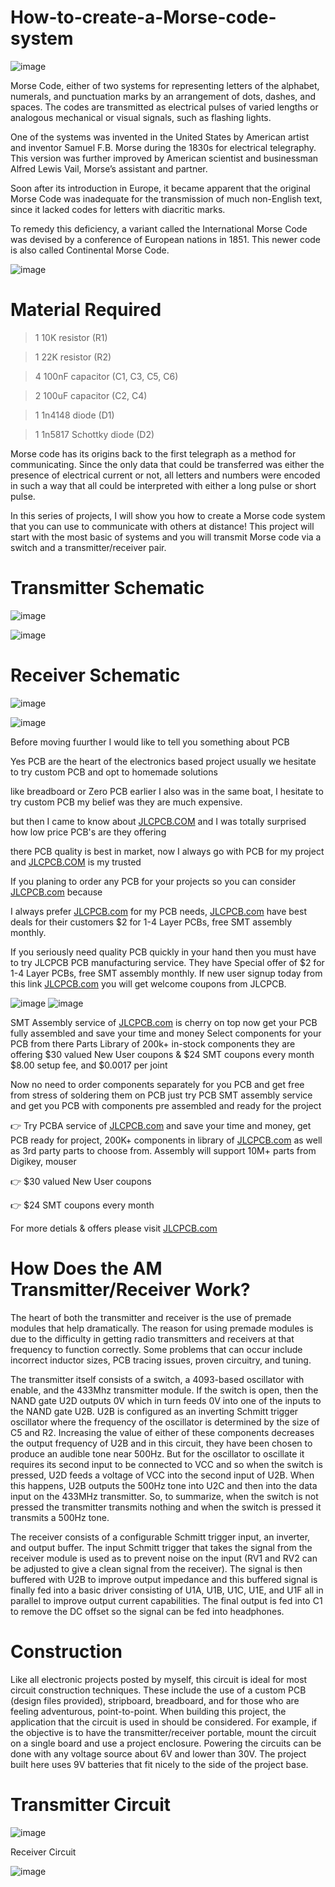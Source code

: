 # How-to-create-a-Morse-code-system

![image](https://user-images.githubusercontent.com/19898602/172843405-e3d7b275-f148-426b-b9fa-4880cd34118d.png)


Morse Code, either of two systems for representing letters of the alphabet, numerals, and punctuation marks by an arrangement of dots, dashes, and spaces. The codes are transmitted as electrical pulses of varied lengths or analogous mechanical or visual signals, such as flashing lights. 

One of the systems was invented in the United States by American artist and inventor Samuel F.B. Morse during the 1830s for electrical telegraphy. This version was further improved by American scientist and businessman Alfred Lewis Vail, Morse’s assistant and partner. 

Soon after its introduction in Europe, it became apparent that the original Morse Code was inadequate for the transmission of much non-English text, since it lacked codes for letters with diacritic marks. 

To remedy this deficiency, a variant called the International Morse Code was devised by a conference of European nations in 1851. This newer code is also called Continental Morse Code.


![image](https://user-images.githubusercontent.com/19898602/172843596-14cdbbd6-1a4a-410b-9663-07e81f905fa0.png)


# Material Required

> 1	10K resistor (R1) 

> 1	22K resistor (R2) 

> 4	100nF capacitor (C1, C3, C5, C6) 

> 2	100uF capacitor (C2, C4) 

> 1	1n4148 diode (D1) 

> 1	1n5817 Schottky diode (D2) 


Morse code has its origins back to the first telegraph as a method for communicating. Since the only data that could be transferred was either the presence of electrical current or not, all letters and numbers were encoded in such a way that all could be interpreted with either a long pulse or short pulse.

In this series of projects, I will show you how to create a Morse code system that you can use to communicate with others at distance! This project will start with the most basic of systems and you will transmit Morse code via a switch and a transmitter/receiver pair.



# Transmitter Schematic


![image](https://user-images.githubusercontent.com/19898602/172843855-d4b7b8c3-0616-46a0-8336-68f1bcae467a.png)


![image](https://user-images.githubusercontent.com/19898602/172845383-6119e6db-fd3f-4795-b499-e440b467a4d7.png)


# Receiver Schematic


![image](https://user-images.githubusercontent.com/19898602/172845495-9ea338a6-7bb5-4c86-8b56-d6b753e4a024.png)


![image](https://user-images.githubusercontent.com/19898602/172846490-8972caab-aed9-4406-a3ed-c6e83faaa043.png)

Before moving fuurther I would like to tell you something about PCB

Yes PCB are the heart of the electronics based project usually we hesitate to try custom PCB and opt to homemade solutions

like breadboard or Zero PCB earlier I also was in the same boat, I hesitate to try custom PCB my belief was they are much expensive.

but then I came to know about [JLCPCB.COM](https://jlcpcb.com/IAT) and I was totally surprised how low price PCB's are they offering 

there PCB quality is best in market, now I always go with PCB for my project and [JLCPCB.COM](https://jlcpcb.com/IAT) is my trusted 

If you planing to order any PCB for your projects so you can consider [JLCPCB.com](https://jlcpcb.com/IAT) because

I always prefer [JLCPCB.com](https://jlcpcb.com/IAT) for my PCB needs, [JLCPCB.com](https://jlcpcb.com/IAT) have best deals for their customers
$2 for 1-4 Layer PCBs, free SMT assembly monthly.

If you seriously need quality PCB quickly in your hand then you must have to try JLCPCB PCB manufacturing service. They have Special offer of $2 for 1-4 Layer PCBs, free SMT assembly monthly. If new user signup today from this link [JLCPCB.com](https://jlcpcb.com/IAT) you will get welcome coupons from JLCPCB.


![image](https://user-images.githubusercontent.com/19898602/159014034-3c9a50c3-61c3-40d2-836d-9cadc2317d33.png)
![image](https://user-images.githubusercontent.com/19898602/164385177-de123350-4a1f-4d0f-9f38-68ed7dbd5a9f.png)



SMT Assembly service of [JLCPCB.com](https://jlcpcb.com/IAT) is cherry on top now get your PCB fully assembled and save your time and money
Select components for your PCB from there Parts Library of 200k+ in-stock components
they are offering $30 valued New User coupons  & $24 SMT coupons every month
$8.00 setup fee, and $0.0017  per joint

Now no need to order components separately for you PCB and get free from stress of soldering them on PCB just try PCB SMT assembly service and get you PCB with components pre assembled and ready for the project


👉 Try PCBA service of [JLCPCB.com](https://jlcpcb.com/IAT) and save your time and money, get PCB ready for project, 200K+ components in library of [JLCPCB.com](https://jlcpcb.com/IAT) as well as 3rd party         parts to choose from. 
    Assembly will support 10M+ parts from Digikey, mouser
    
👉 $30 valued New User coupons 

👉 $24 SMT coupons every month


For more detials & offers please visit [JLCPCB.com](https://jlcpcb.com/IAT)


# How Does the AM Transmitter/Receiver Work?

The heart of both the transmitter and receiver is the use of premade modules that help dramatically. The reason for using premade modules is due to the difficulty in getting radio transmitters and receivers at that frequency to function correctly. Some problems that can occur include incorrect inductor sizes, PCB tracing issues, proven circuitry, and tuning.

The transmitter itself consists of a switch, a 4093-based oscillator with enable, and the 433Mhz transmitter module. If the switch is open, then the NAND gate U2D outputs 0V which in turn feeds 0V into one of the inputs to the NAND gate U2B. U2B is configured as an inverting Schmitt trigger oscillator where the frequency of the oscillator is determined by the size of C5 and R2. Increasing the value of either of these components decreases the output frequency of U2B and in this circuit, they have been chosen to produce an audible tone near 500Hz. But for the oscillator to oscillate it requires its second input to be connected to VCC and so when the switch is pressed, U2D feeds a voltage of VCC into the second input of U2B. When this happens, U2B outputs the 500Hz tone into U2C and then into the data input on the 433MHz transmitter. So, to summarize, when the switch is not pressed the transmitter transmits nothing and when the switch is pressed it transmits a 500Hz tone.

The receiver consists of a configurable Schmitt trigger input, an inverter, and output buffer. The input Schmitt trigger that takes the signal from the receiver module is used as to prevent noise on the input (RV1 and RV2 can be adjusted to give a clean signal from the receiver). The signal is then buffered with U2B to improve output impedance and this buffered signal is finally fed into a basic driver consisting of U1A, U1B, U1C, U1E, and U1F all in parallel to improve output current capabilities. The final output is fed into C1 to remove the DC offset so the signal can be fed into headphones.


# Construction

Like all electronic projects posted by myself, this circuit is ideal for most circuit construction techniques. These include the use of a custom PCB (design files provided), stripboard, breadboard, and for those who are feeling adventurous, point-to-point. When building this project, the application that the circuit is used in should be considered. For example, if the objective is to have the transmitter/receiver portable, mount the circuit on a single board and use a project enclosure. Powering the circuits can be done with any voltage source about 6V and lower than 30V. The project built here uses 9V batteries that fit nicely to the side of the project base.


# Transmitter Circuit

![image](https://user-images.githubusercontent.com/19898602/172847044-734a2bff-1c26-4129-afc2-67795fb74c68.png)

Receiver Circuit

![image](https://user-images.githubusercontent.com/19898602/172847129-d57dee97-4783-4027-ab41-06433c669b06.png)




